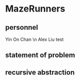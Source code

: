 # MazeRunners
## personnel
Yin On Chan
\n Alex Liu 
test
## statement of problem
## recursive abstraction
